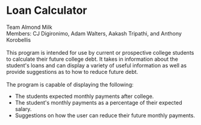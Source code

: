 # Loan Calculator

Team Almond Milk <br>
Members: CJ Digironimo, Adam Walters, Aakash Tripathi, and Anthony Korobellis <br>
<br> This program is intended for use by current or prospective college students to calculate their future college debt. It takes in information about the student's loans and can display a variety of useful information as well as provide suggestions as to how to reduce future debt. <br>
<br> The program is capable of displaying the following:

<ul>
<li> The students expected monthly payments after college.</li>
<li> The student's monthly payments as a percentage of their expected salary.</li>
<li> Suggestions on how the user can reduce their future monthly payments. </li>
</ul>
